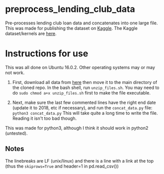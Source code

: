 # preprocess_lending_club_data
Pre-processes lending club loan data and concatenates into one large file.
This was made for publishing the dataset on [Kaggle](http://www.kaggle.com).  The Kaggle dataset/kernels are [here](https://www.kaggle.com/wordsforthewise/lending-club).

# Instructions for use
This was all done on Ubuntu 16.0.2.  Other operating systems may or may not work.


1. First, download all data from [here](https://www.lendingclub.com/info/download-data.action) then move it to the main directory of the cloned repo.  In the bash shell, run `unzip_files.sh`.  You may need to do
`sudo chmod a+x unzip_files.sh`
first to make the file executable.

2. Next, make sure the last few commented lines have the right end date (update it to 2018, etc if necessary), and run the `concat_data.py` file:
`python3 concat_data.py`
This will take quite a long time to write the file.  Reading it isn't too bad though.

This was made for python3, although I think it should work in python2 (untested).

## Notes
The linebreaks are LF (unix/linux) and there is a line with a link at the top (thus the `skiprows=True` and header=1 in pd.read_csv())
